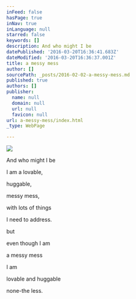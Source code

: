 ```yaml
---
inFeed: false
hasPage: true
inNav: true
inLanguage: null
starred: false
keywords: []
description: And who might I be
datePublished: '2016-03-20T16:36:41.683Z'
dateModified: '2016-03-20T16:36:37.001Z'
title: a messy mess
author: []
sourcePath: _posts/2016-02-02-a-messy-mess.md
published: true
authors: []
publisher:
  name: null
  domain: null
  url: null
  favicon: null
url: a-messy-mess/index.html
_type: WebPage

---
```

![](https://the-grid-user-content.s3-us-west-2.amazonaws.com/c141c56f-b0b2-4e4e-b182-d686c0ff1034.jpg)

And who might I be

I am a lovable,

huggable,

messy mess,

with lots of things

I need to address.

but

even though I am

a messy mess

I am

lovable and huggable

none-the less.